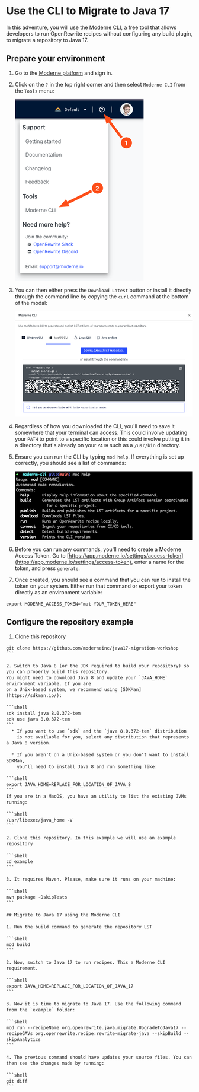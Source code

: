 # Use the CLI to Migrate to Java 17 

In this adventure, you will use the [Moderne
CLI](https://docs.moderne.io/moderne-cli/cli-intro), a free tool that allows
developers to run OpenRewrite recipes without configuring any build plugin, to
migrate a repository to Java 17.

## Prepare your environment

1. Go to the [Moderne platform](https://app.moderne.io) and sign in.

2. Click on the `?` in the top right corner and then select `Moderne CLI` from
   the `Tools` menu:

   ![CLI download](assets/cli-download.png)

3. You can then either press the `Download Latest` button or install it directly
   through the command line by copying the `curl` command at the bottom of the
   modal:

   ![](assets/cli-download2.png)

4. Regardless of how you downloaded the CLI, you'll need to save it somewhere
   that your terminal can access. This could involve updating your `PATH` to
   point to a specific location or this could involve putting it in a directory
   that's already on your `PATH` such as a `/usr/bin` directory.

5. Ensure you can run the CLI by typing `mod help`. If everything is set up
   correctly, you should see a list of commands:

   ![](assets/mod-cli.png)

6. Before you can run any commands, you'll need to create a Moderne Access
   Token. Go to
   [https://app.moderne.io/settings/access-token](https://app.moderne.io/settings/access-token),
   enter a name for the token, and press `generate`.

7. Once created, you should see a command that you can run to install the token
   on your system. Either run that command or export your token directly as an
   environment variable:

```shell
export MODERNE_ACCESS_TOKEN="mat-YOUR_TOKEN_HERE"
```

## Configure the repository example

1. Clone this repository

````shell
git clone https://github.com/moderneinc/java17-migration-workshop
```

2. Switch to Java 8 (or the JDK required to build your repository) so you can properly build this repository. 
You might need to download Java 8 and update your `JAVA_HOME` environment variable. If you are
on a Unix-based system, we recommend using [SDKMan](https://sdkman.io/):

```shell
sdk install java 8.0.372-tem
sdk use java 8.0.372-tem
```
  * If you want to use `sdk` and the `java 8.0.372-tem` distribution 
    is not available for you, select any distribution that represents a Java 8 version.
    
  * If you aren't on a Unix-based system or you don't want to install SDKMan,
    you'll need to install Java 8 and run something like:

```shell
export JAVA_HOME=REPLACE_FOR_LOCATION_OF_JAVA_8
```
If you are in a MacOS, you have an utility to list the existing JVMs running:

```shell
/usr/libexec/java_home -V
```

2. Clone this repository. In this example we will use an example repository

```shell
cd example
```

3. Ìt requires Maven. Please, make sure it runs on your machine:

```shell
mvn package -DskipTests
``` 

## Migrate to Java 17 using the Moderne CLI

1. Run the build command to generate the repository LST

```shell
mod build
```

2. Now, switch to Java 17 to run recipes. This a Moderne CLI requirement.

```shell
export JAVA_HOME=REPLACE_FOR_LOCATION_OF_JAVA_17
```
 
3. Now it is time to migrate to Java 17. Use the following command from the `example` folder:

```shell
mod run --recipeName org.openrewrite.java.migrate.UpgradeToJava17 --recipeGAVs org.openrewrite.recipe:rewrite-migrate-java --skipBuild --skipAnalytics
```

4. The previous command should have updates your source files. You can then see the changes made by running:

```shell
git diff
```
